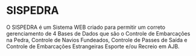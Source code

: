 # SISPEDRA
O SISPEDRA é um Sistema WEB criado para permitir um correto gerenciamento de 4 Bases de Dados que são o 
Controle de Embarcações na Pedra, Controle de Navios Fundeados, Controle de Passes de Saída e
Controle de Embarcações Estrangeiras Esporte e/ou Recreio em AJB.


   
